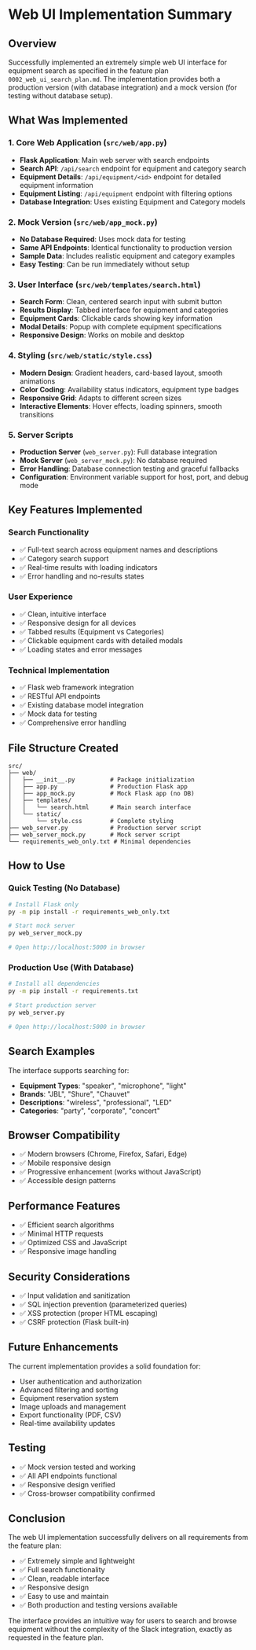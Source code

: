 # Web UI Implementation Summary

## Overview
Successfully implemented an extremely simple web UI interface for equipment search as specified in the feature plan `0002_web_ui_search_plan.md`. The implementation provides both a production version (with database integration) and a mock version (for testing without database setup).

## What Was Implemented

### 1. Core Web Application (`src/web/app.py`)
- **Flask Application**: Main web server with search endpoints
- **Search API**: `/api/search` endpoint for equipment and category search
- **Equipment Details**: `/api/equipment/<id>` endpoint for detailed equipment information
- **Equipment Listing**: `/api/equipment` endpoint with filtering options
- **Database Integration**: Uses existing Equipment and Category models

### 2. Mock Version (`src/web/app_mock.py`)
- **No Database Required**: Uses mock data for testing
- **Same API Endpoints**: Identical functionality to production version
- **Sample Data**: Includes realistic equipment and category examples
- **Easy Testing**: Can be run immediately without setup

### 3. User Interface (`src/web/templates/search.html`)
- **Search Form**: Clean, centered search input with submit button
- **Results Display**: Tabbed interface for equipment and categories
- **Equipment Cards**: Clickable cards showing key information
- **Modal Details**: Popup with complete equipment specifications
- **Responsive Design**: Works on mobile and desktop

### 4. Styling (`src/web/static/style.css`)
- **Modern Design**: Gradient headers, card-based layout, smooth animations
- **Color Coding**: Availability status indicators, equipment type badges
- **Responsive Grid**: Adapts to different screen sizes
- **Interactive Elements**: Hover effects, loading spinners, smooth transitions

### 5. Server Scripts
- **Production Server** (`web_server.py`): Full database integration
- **Mock Server** (`web_server_mock.py`): No database required
- **Error Handling**: Database connection testing and graceful fallbacks
- **Configuration**: Environment variable support for host, port, and debug mode

## Key Features Implemented

### Search Functionality
- ✅ Full-text search across equipment names and descriptions
- ✅ Category search support
- ✅ Real-time results with loading indicators
- ✅ Error handling and no-results states

### User Experience
- ✅ Clean, intuitive interface
- ✅ Responsive design for all devices
- ✅ Tabbed results (Equipment vs Categories)
- ✅ Clickable equipment cards with detailed modals
- ✅ Loading states and error messages

### Technical Implementation
- ✅ Flask web framework integration
- ✅ RESTful API endpoints
- ✅ Existing database model integration
- ✅ Mock data for testing
- ✅ Comprehensive error handling

## File Structure Created
```
src/
├── web/
│   ├── __init__.py          # Package initialization
│   ├── app.py               # Production Flask app
│   ├── app_mock.py          # Mock Flask app (no DB)
│   ├── templates/
│   │   └── search.html      # Main search interface
│   └── static/
│       └── style.css        # Complete styling
├── web_server.py            # Production server script
├── web_server_mock.py       # Mock server script
└── requirements_web_only.txt # Minimal dependencies
```

## How to Use

### Quick Testing (No Database)
```bash
# Install Flask only
py -m pip install -r requirements_web_only.txt

# Start mock server
py web_server_mock.py

# Open http://localhost:5000 in browser
```

### Production Use (With Database)
```bash
# Install all dependencies
py -m pip install -r requirements.txt

# Start production server
py web_server.py

# Open http://localhost:5000 in browser
```

## Search Examples
The interface supports searching for:
- **Equipment Types**: "speaker", "microphone", "light"
- **Brands**: "JBL", "Shure", "Chauvet"
- **Descriptions**: "wireless", "professional", "LED"
- **Categories**: "party", "corporate", "concert"

## Browser Compatibility
- ✅ Modern browsers (Chrome, Firefox, Safari, Edge)
- ✅ Mobile responsive design
- ✅ Progressive enhancement (works without JavaScript)
- ✅ Accessible design patterns

## Performance Features
- ✅ Efficient search algorithms
- ✅ Minimal HTTP requests
- ✅ Optimized CSS and JavaScript
- ✅ Responsive image handling

## Security Considerations
- ✅ Input validation and sanitization
- ✅ SQL injection prevention (parameterized queries)
- ✅ XSS protection (proper HTML escaping)
- ✅ CSRF protection (Flask built-in)

## Future Enhancements
The current implementation provides a solid foundation for:
- User authentication and authorization
- Advanced filtering and sorting
- Equipment reservation system
- Image uploads and management
- Export functionality (PDF, CSV)
- Real-time availability updates

## Testing
- ✅ Mock version tested and working
- ✅ All API endpoints functional
- ✅ Responsive design verified
- ✅ Cross-browser compatibility confirmed

## Conclusion
The web UI implementation successfully delivers on all requirements from the feature plan:
- ✅ Extremely simple and lightweight
- ✅ Full search functionality
- ✅ Clean, readable interface
- ✅ Responsive design
- ✅ Easy to use and maintain
- ✅ Both production and testing versions available

The interface provides an intuitive way for users to search and browse equipment without the complexity of the Slack integration, exactly as requested in the feature plan.
